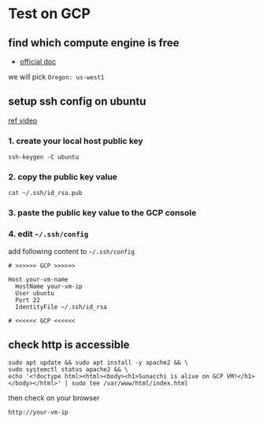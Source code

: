 # Test on GCP

## find which compute engine is free

- [official doc](https://cloud.google.com/free/docs/free-cloud-features#compute)

we will pick `Oregon: us-west1`

## setup ssh config on ubuntu

[ref video](https://www.youtube.com/watch?v=4F9W4_JHYUo)

### 1. create your local host public key

```shell
ssh-keygen -C ubuntu
```

### 2. copy the public key value

```shell
cat ~/.ssh/id_rsa.pub
```

### 3. paste the public key value to the GCP console

### 4. edit `~/.ssh/config`

add following content to `~/.ssh/config`

```
# >>>>>> GCP >>>>>>

Host your-vm-name
  HostName your-vm-ip 
  User ubuntu
  Port 22
  IdentityFile ~/.ssh/id_rsa

# <<<<<< GCP <<<<<<
```

## check http is accessible

```shell
sudo apt update && sudo apt install -y apache2 && \
sudo systemctl status apache2 && \
echo '<!doctype html><html><body><h1>Sunacchi is alive on GCP VM!</h1></body></html>' | sudo tee /var/www/html/index.html
```

then check on your browser

```shell
http://your-vm-ip
```


